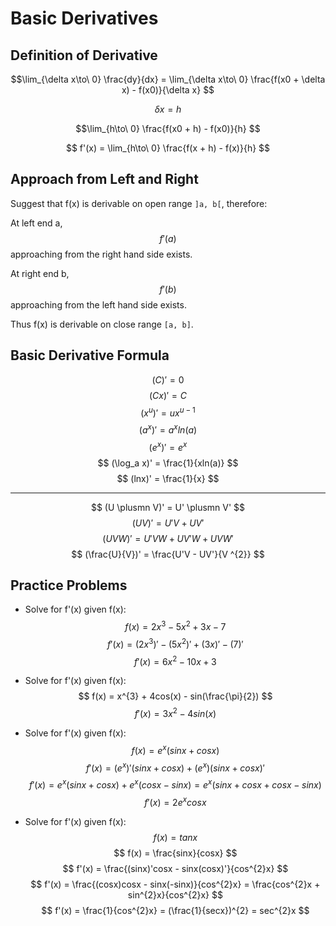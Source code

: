# Basic Derivatives

## Definition of Derivative

$$\lim_{\delta x\to\ 0} \frac{dy}{dx} = \lim_{\delta x\to\ 0} \frac{f(x0 + \delta x) - f(x0)}{\delta x} $$

$$\delta x =h $$

$$\lim_{h\to\ 0} \frac{f(x0 + h) - f(x0)}{h} $$

$$ f'(x) = \lim_{h\to\ 0} \frac{f(x + h) - f(x)}{h} $$

## Approach from Left and Right

Suggest that f(x) is derivable on open range `]a, b[`, therefore:

At left end a,
$$ f'(a) $$
approaching from the right hand side exists.

At right end b,
$$ f'(b) $$
approaching from the left hand side exists.

Thus f(x) is derivable on close range `[a, b]`.

## Basic Derivative Formula

$$ (C)' = 0 $$
$$ (Cx)' = C $$
$$ (x ^{u})' = ux ^{u - 1} $$
$$ (a ^{x})' = a ^{x}ln(a) $$
$$ (e ^{x})' = e ^{x} $$
$$ (\log_a x)' = \frac{1}{xln(a)} $$
$$ (lnx)' = \frac{1}{x} $$

---

$$ (U \plusmn V)' = U' \plusmn V' $$
$$ (UV)' = U'V + UV' $$
$$ (UVW)' = U'VW + UV'W + UVW' $$
$$ (\frac{U}{V})' = \frac{U'V - UV'}{V ^{2}} $$

## Practice Problems

- Solve for f'(x) given f(x):
$$ f(x) = 2x^{3} - 5x^{2} + 3x -7 $$
$$ f'(x) = (2x^{3})' - (5x^{2})' + (3x)' - (7)' $$
$$ f'(x) = 6x^{2} - 10x + 3 $$

- Solve for f'(x) given f(x):
$$ f(x) = x^{3} + 4cos(x) - sin(\frac{\pi}{2}) $$
$$ f'(x) = 3x^{2} - 4sin(x) $$

- Solve for f'(x) given f(x):
$$ f(x) = e^{x}(sinx + cosx) $$
$$ f'(x) = (e^{x})' (sinx + cosx) + (e^{x}) (sinx + cosx)' $$
$$ f'(x) = e^{x} (sinx + cosx) + e^{x} (cosx - sinx) = e^{x}(sinx + cosx + cosx - sinx) $$
$$ f'(x) = 2e^{x} cosx $$

- Solve for f'(x) given f(x):
$$ f(x) = tanx $$
$$ f(x) = \frac{sinx}{cosx} $$
$$ f'(x) = \frac{(sinx)'cosx - sinx(cosx)'}{cos^{2}x} $$
$$ f'(x) = \frac{(cosx)cosx - sinx(-sinx)}{cos^{2}x} = \frac{cos^{2}x + sin^{2}x}{cos^{2}x} $$
$$ f'(x) = \frac{1}{cos^{2}x} = (\frac{1}{secx})^{2} = sec^{2}x $$

